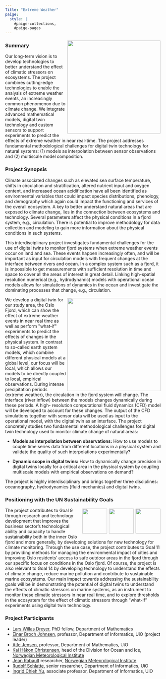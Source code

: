 ```yaml
---
Title: "Extreme Weather"
paige:
  style: |
    #paige-collections,
    #paige-pages
---
```


<style>
    img {
      float: right;
      margin: 3px;
    }  
  </style>


<img src="/images/flom.jpg" width="300">

### Summary
<p>
Our long-term vision is to develop technologies to better understand
the effect of climatic stressors on ecosystems. The project combines
cutting-edge technologies to enable the analysis of extreme weather
events, an increasingly common phenomenon due to climate change. We
integrate advanced mathematical models, digital twin technology and
custom sensors to support experiments to predict the effects of
extreme weather in near real-time. The project addresses fundamental
methodological challenges for digital twin technology for natural
systems: (1) models as interpolation between sensor observations and
(2) multiscale model composition.</p>

### Project Synopsis
Climate associated changes such as elevated sea surface temperature,
shifts in circulation and stratification, altered nutrient input and
oxygen content, and increased ocean acidification have all been
identified as environmental variables that could impact species
distributions, phenology, and demography which again could impact the
functioning and services of the overall ecosystem.  A key to better
understand natural areas that are exposed to climate change, lies in
the connection between ecosystems and technology. Several parameters
affect the physical conditions in a fjord system, e.g.,
circulation. There is potential to improve methodology for data
collection and modeling to gain more information about the physical
conditions in such systems.

This interdisciplinary project investigates fundamental challenges for
the use of digital twins to monitor fjord systems when extreme weather
events occur on land and sea. These events happen increasingly often,
and will be important as input for circulation models with frequent
changes at the interface between rivers and ocean.  In a complex
system such as a fjord, it is impossible to get measurements with
sufficient resolution in time and space to cover all the areas of
interest in great detail. Linking high-spatial resolution numerical
(e.g., hydrodynamic) models with operational ocean models allows for
simulations of dynamics in the ocean and investigate the dominating
processes that change, e.g., circulation.

<img src="/images/sensor.jpg" width="300" class="bookCover">
<p>We develop a digital twin for our study area, the Oslo Fjord, which
can show the effect of extreme weather events in near real time as
well as perform "what-if" experiments to predict the effects of
changes in the physical system. In contrast to so-called earth system
models, which combine different physical models at a global level, our
focus will be local, which allows our models to be directly coupled to
local, empirical observations.  During intense precipitation periods
(extreme weather), the circulation in the fjord system will
change. The interface (river inflow) between the models changes
dynamically during these periods. A high- resolution computational
fluid dynamics (CFD) model will be developed to account for these
changes. The output of the CFD simulations together with sensor data
will be used as input to the operational model, with the digital twin
as an interface.  The project concretely studies two fundamental
methodological challenges for digital twin technology used to monitor
climate change of natural areas:</p>

+ **Models as interpolation between observations:** How to use models to
couple time series data from different locations in a physical system
and validate the quality of such interpolations experimentally?

+ **Dynamic scope in digital twins:**
How to dynamically change precision in digital twins locally for a
critical area in the physical system by coupling multiscale models
with empirical observations on demand?

The project is highly interdisciplinary and brings together three
disciplines: oceanography, hydrodynamics (fluid mechanics) and digital
twins.

### Positioning with the UN Sustainability Goals

<img src="/images/UNIGoal9.png" width="80">
<img src="/images/UNIGoal11.png" width="80">
<img src="/images/UNIGoal14.png" width="80">
<p>The project contributes to Goal 9 through research and technology
development that improves the business sector’s technological ability
and capacity to handle sustainability both in the inner Oslo fjord and
more generally, by developing solutions for new technology for climate
monitoring. Through the use case, the project contributes to Goal 11
by providing methods for managing the environmental impact of cities
and improving Oslo residents’ access to safe outdoor areas in the
fjord through our specific focus on conditions in the Oslo fjord. Of
course, the project is also relevant to Goal 14 by developing
technology to understand the effects of climate change, reduce marine
pollution and contribute to sustainable marine ecosystems. Our main
impact towards addressing the sustainability goals will be in
demonstrating the potential of digital twins to understand the effects
of climatic stressors on marine systems, as an instrument to monitor
these climatic stressors in near real time, and to explore thresholds
in the ecosystem for the effect of climatic stressors through
“what-if” experiments using digital twin technology.

### Project Participants
+ [Lars Willas Dreyer](https://www.mn.uio.no/math/english/people/aca/larswd/index.html), PhD fellow, Department of Mathematics
+ [Einar Broch Johnsen](https://ebjohnsen.org), professor, Department of Informatics, UiO (project leader)
+ [Atle Jensen](https://www.mn.uio.no/math/english/people/aca/atlej), professor, Department of Mathematics, UiO
+ [Kai Håkon Christensen](https://www.mn.uio.no/geo/english/people/aca/metos/kaihc/index.html), head of the Division for Ocean and Ice, [Norwegian Meteorological Institute](https://www.met.no/en)
+ [Jean Rabault](https://scholar.google.fr/citations?user=RWVXUdYAAAAJ) researcher,  [Norwegian Meteorological Institute](https://www.met.no/en)
+ [Rudolf Schlatte](https://www.mn.uio.no/ifi/english/people/aca/rudi/), senior researcher, Department of Informatics, UiO
+ [Ingrid Chieh Yu](https://www.mn.uio.no/ifi/personer/vit/ingridcy/index.html), associate professor, Department of Informatics, UiO
